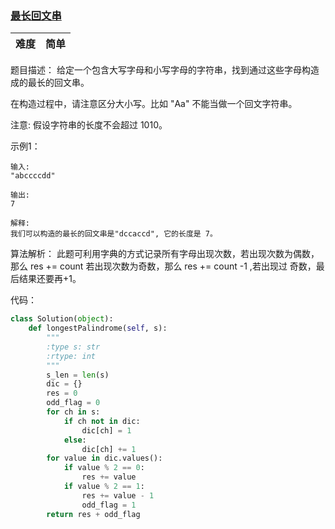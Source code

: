 ### [最长回文串](https://leetcode-cn.com/problems/longest-palindrome/)

|难度|简单|
|---|---|

题目描述：
给定一个包含大写字母和小写字母的字符串，找到通过这些字母构造成的最长的回文串。

在构造过程中，请注意区分大小写。比如 "Aa" 不能当做一个回文字符串。

注意:
假设字符串的长度不会超过 1010。

示例1：

    输入:
    "abccccdd"

    输出:
    7

    解释:
    我们可以构造的最长的回文串是"dccaccd", 它的长度是 7。
    
算法解析：
此题可利用字典的方式记录所有字母出现次数，若出现次数为偶数，那么
res += count 若出现次数为奇数，那么 res += count -1 ,若出现过
奇数，最后结果还要再+1。

代码：
```python
class Solution(object):
    def longestPalindrome(self, s):
        """
        :type s: str
        :rtype: int
        """
        s_len = len(s)
        dic = {}
        res = 0
        odd_flag = 0
        for ch in s:
            if ch not in dic:
                dic[ch] = 1
            else:
                dic[ch] += 1
        for value in dic.values():
            if value % 2 == 0:
                res += value
            if value % 2 == 1:
                res += value - 1
                odd_flag = 1
        return res + odd_flag
```